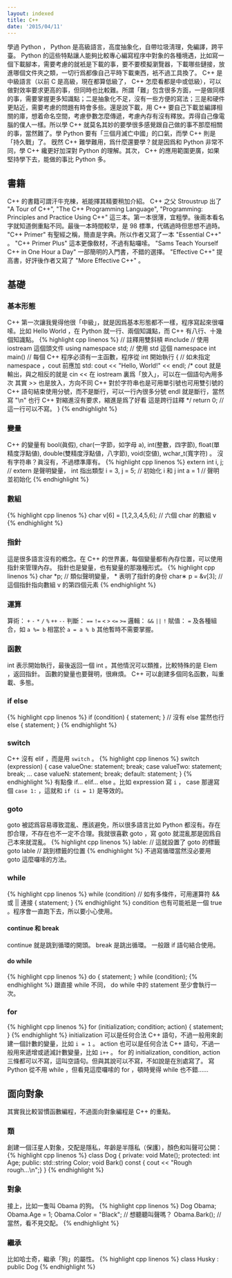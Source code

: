 ```yaml
---
layout: indexed
title: C++
date: '2015/04/11'
---
```

學過 Python ， Python 是高級語言，高度抽象化，自帶垃圾淸理，免編譯，跨平臺。 Python 的這些特點讓人能夠比較專心編寫程序中對象的各種境遇，比如寫一個下載腳本，需要考慮的就衹是下載的事，要不要模擬瀏覽器，下載哪些鏈接，放進哪個文件夾之類，一切行爲都像自己平時下載東西，衹不過工具換了。
C++ 是中級語言（以前 C 是高級，現在都算低級了， C++ 怎麼看都是中或低級），可以做對效率要求更高的事，但同時也比較難。所謂「難」包含很多方面，一是做同樣的事，需要掌握更多知識點；二是抽象化不足，沒有一些方便的寫法；三是和硬件更貼近，需要考慮的問題有時會多些。還是說下載，用 C++ 要自己下載並編譯相關的庫，想着命名空間，考慮參數怎麼傳遞，考慮內存有沒有釋放。弄得自己像電腦的僕人一樣。所以學 C++ 就莫名其妙的要學很多感覺跟自己做的事不那麼相關的事，當然難了。學 Python 要有「三個月滅亡中國」的口氣，而學 C++ 則是「持久戰」了。
旣然 C++ 難學難用，爲什麼還要學？就是因爲和 Python 非常不同，學 C++ 纔更好加深對 Python 的理解。其次， C++ 的應用範圍更廣，如果堅持學下去，能做的事比 Python 多。

## 書籍
C++ 的書籍可謂汗牛充棟，衹能擇其精要稍加介紹。
C++ 之父 Stroustrup 出了 "A Tour of C++", "The C++ Programming Language", "Programming: Principles and Practice Using C++" 這三本。第一本很薄，宜粗學。後兩本看名字就知道側重點不同。最後一本時間較早，是 98 標準，代碼過時但思想不過時。
"C++ Primer" 有聖經之稱，簡直是字典。所以作者又寫了一本 "Essential C++" 。
"C++ Primer Plus" 這本更像敎材，不過有點囉嗦。
"Sams Teach Yourself C++ in One Hour a Day" 一部簡明的入門書，不錯的選擇。
"Effective C++" 提高書，好評後作者又寫了 "More Effective C++" 。

## 基礎

### 基本形態
C++ 第一次讓我覺得他很「中級」，就是因爲基本形態都不一樣，程序寫起來很囉嗦。比如 Hello World ，在 Python 就一行、兩個知識點，而 C++ 有八行、十幾個知識點。
{% highlight cpp linenos %}
// 註釋用雙斜槓
#include <iostream> // 使用 iostream 這個頭文件
using namespace std; // 使用 std 這個 namespace
int main() // 每個 C++ 程序必須有一主函數，程序從 int 開始執行
{
// 如未指定 namespace ，cout 前應加 std:
	cout << "Hello, World!"
	<< endl;
/* cout 就是輸出，與之相反的就是 cin
<< 在 iostream 裏爲「放入」，可以在一個語句內用多次
其實 >> 也是放入，方向不同
C++ 對於字符串也是可用單引號也可用雙引號的
C++ 語句結束使用分號，而不是斷行，可以一行內很多分號
endl 就是斷行，當然寫 "\n" 也行
C++ 對縮進沒有要求，縮進是爲了好看
這是跨行註釋 */
	return 0; // 這一行可以不寫。
}
{% endhighlight %}

### 變量
C++ 的變量有 bool(眞假), char(一字節，如字母 a), int(整數，四字節), float(單精度浮點値), double(雙精度浮點値，八字節), void(空値), wchar_t(寬字符) 。
沒有字符串？眞沒有，不過標準庫有。
{% highlight cpp linenos %}
extern int i, j; // extern 是聲明變量， int 指出類型
i = 3, j = 5; // 初始化 i 和 j
int a = 1 // 聲明並初始化
{% endhighlight %}

### 數組
{% highlight cpp linenos %}
char v[6] = [1,2,3,4,5,6]; // 六個 char 的數組 v
{% endhighlight %}

### 指針
這是很多語言沒有的槪念。在 C++ 的世界裏，每個變量都有內存位置，可以使用指針來管理內存。
指針也是變量，也有變量的那幾種形式。
{% highlight cpp linenos %}
char *p; // 類似聲明變量， * 表明了指針的身份
char∗ p = &v[3]; // 這個指針指向數組 v 的第四個元素
{% endhighlight %}

### 運算
算術： `+` `-` `*` `/` `%` `++` `--`
判斷： `==` `!=` `<` `>` `<=` `>=`
邏輯： `&&` `||` `!`
賦值： `=` 及各種組合，如 `a %= b` 相當於 `a = a % b`
其他暫時不需要掌握。

### 函數
int 表示開始執行，最後返回一個 int 。其他情況可以類推，比較特殊的是 Elem ，返回指針。
函數的變量也要聲明，很麻煩。
C++ 可以創建多個同名函數，叫重載、多態。

### if else
{% highlight cpp linenos %}
if (condition)
{
	statement;
}
// 沒有 else 當然也行
else
{
	statement;
}
{% endhighlight %}

### switch
C++ 沒有 elif ，而是用 `switch` 。
{% highlight cpp linenos %}
switch (expression)
{
	case valueOne: statement;
		break;
	case valueTwo: statement;
		break;
	...
	case valueN: statement;
		break;
	default: statement;
}
{% endhighlight %}
有點像 if... elif... else 。比如 expression 寫 `i` ， case 那邊寫個 `case 1:` ，這就和 `if (i = 1)` 是等效的。

### goto
goto 被認爲容易導致混亂、應該避免，所以很多語言比如 Python 都沒有。存在卽合理，不存在也不一定不合理。我就很喜歡 goto ，寫 goto 就混亂那是因爲自己本來就混亂。
{% highlight cpp linenos %}
lable: // 這就設置了 goto 的標籤
goto lable // 跳到標籤的位置
{% endhighlight %}
不過寫循環當然沒必要用 goto 這麼囉嗦的方法。

### while
{% highlight cpp linenos %}
while (condition) // 如有多條件，可用運算符 && 或 || 連接
{
	statement;
}
{% endhighlight %}
condition 也有可能衹是一個 true 。程序會一直跑下去，所以要小心使用。

#### continue 和 break
continue 就是跳到循環的開頭。
break 是跳出循環。
一般跟 if 語句結合使用。

#### do while
{% highlight cpp linenos %}
do
{
	statement;
}
while (condition);
{% endhighlight %}
跟直接 while 不同， do while 中的 statement 至少會執行一次。

### for
{% highlight cpp linenos %}
for (initialization; condition; action)
{
	statement;
}
{% endhighlight %}
initialization 可以是任何合法 C++ 語句，不過一般用來創建一個計數的變量，比如 `i = 1` 。
action 也可以是任何合法 C++ 語句，不過一般用來遞增或遞減計數變量，比如 `i++` 。
for 的 initialization, condition, action 三條都可以不寫，這叫空語句。但與其說可以不寫，不如說是在別處寫了。
寫 Python 從不用 while ，但看見這麼囉嗦的 for ，頓時覺得 while 也不錯……

## 面向對象
其實我比較習慣函數編程，不過面向對象編程是 C++ 的重點。

### 類
創建一個汪星人對象，交配是隱私，年齡是半隱私（保護），顏色和叫聲可公開：
{% highlight cpp linenos %}
class Dog
{
	private:
		void Mate();
	protected:
		int Age;
	public:
		std::string Color;
		void Bark() const { cout << "Rough rough...\n";}
}
{% endhighlight %}

### 對象
接上，比如一隻叫 Obama 的狗。
{% highlight cpp linenos %}
Dog Obama;
Obama.Age = 1;
Obama.Color = "Black";
// 想聽聽叫聲嗎？
Obama.Bark();
// 當然，看不見交配。
{% endhighlight %}

### 繼承
比如哈士奇，繼承「狗」的屬性。
{% highlight cpp linenos %}
class Husky : public Dog
{% endhighlight %}